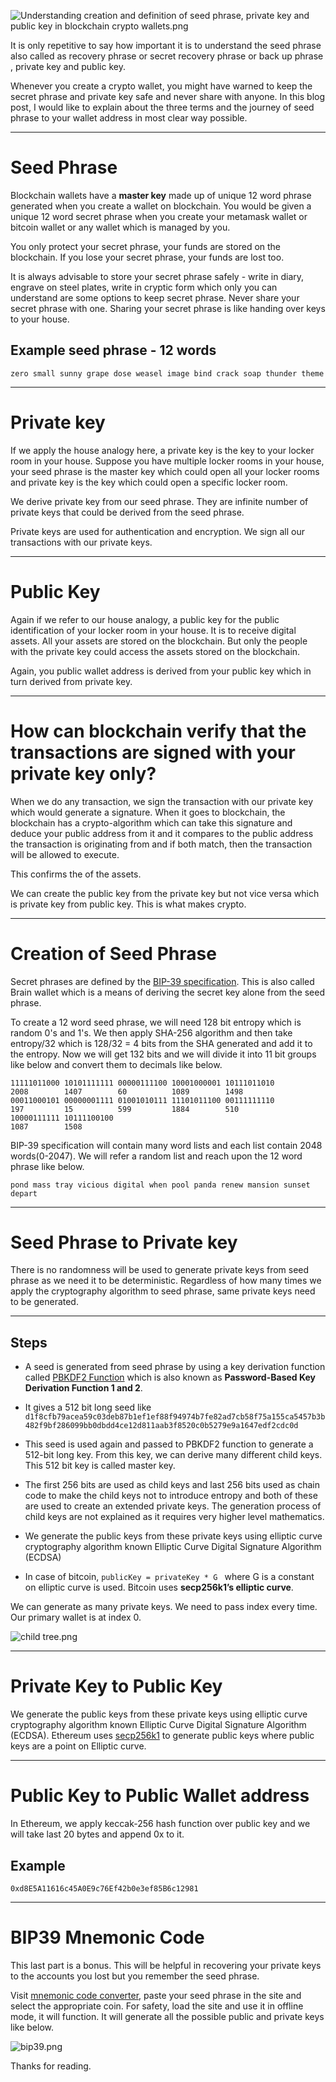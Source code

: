 
![Understanding creation and definition of seed phrase, private key and public key in blockchain crypto wallets.png](https://images.hive.blog/DQmS54WL8ESWAFc1YMNojCbZBnxPK9eY5CRnb8V6AhUwu5y/Understanding%20creation%20and%20definition%20of%20seed%20phrase,%20private%20key%20and%20public%20key%20in%20blockchain%20crypto%20wallets.png)

It is only repetitive to say how important it is to understand the seed phrase also called as recovery phrase or secret recovery phrase or back up phrase , private key and public key. 

Whenever you create a crypto wallet, you might have warned to keep the secret phrase  and private key  safe and never share with anyone. In this blog post, I would like to explain about the three terms and the journey of seed phrase to your wallet address in most clear way possible. 

---

# Seed Phrase
Blockchain wallets have a **master key** made up of unique 12 word phrase generated when you create a wallet on blockchain. You would be given a unique 12 word secret phrase when you create your metamask wallet or bitcoin wallet or any wallet which is managed by you. 

You only protect your secret phrase, your funds are stored on the blockchain. If you lose your secret phrase, your funds are lost too. 

It is always advisable to store your secret phrase safely - write in diary, engrave on steel plates, write in cryptic form which only you can understand are some options to keep secret phrase. Never share your secret phrase with one. Sharing your secret phrase is like handing over keys to your house. 

## Example seed phrase  - 12 words
```zero small sunny grape dose weasel image bind crack soap thunder theme```
 
---

# Private key
If we apply the house analogy here, a private key is the key to your locker room in your house. Suppose you have multiple locker rooms in your house, your seed phrase is the master key which could open all your locker rooms and private key is the key which could open a specific locker room.

We derive private key from our seed phrase. They are infinite number of private keys that could be derived from the seed phrase.

Private keys are used for authentication and encryption. We sign all our transactions with our private keys. 

---

# Public Key
Again if we refer to our house analogy, a public key for the public identification of your locker room in your house. It is to receive digital assets. All your assets are stored on the blockchain.  But only the people with the private key could access the assets stored on the blockchain. 

Again, you public wallet address is derived from your public key which in turn derived from private key. 

 ---

# How can blockchain verify that the transactions are signed with your private key only?
When we do any transaction, we sign the transaction with our private key which would generate a signature. When it goes to blockchain, the blockchain has a crypto-algorithm which can take this signature and deduce your public address from it and it compares to the public address the transaction is originating from and if both match, then the transaction will be allowed to execute. 

This confirms the of the assets. 

We can create the public key from the private key but not vice versa which is private key from public key. This is what makes crypto. 

---

# Creation of Seed Phrase
 

Secret phrases are defined by the [BIP-39 specification](https://github.com/bitcoin/bips/blob/master/bip-0039.mediawiki). This is also called Brain wallet which is a means of deriving the secret key alone from the seed phrase. 

To create a 12 word seed phrase, we will need 128 bit entropy which is random 0's and 1's. We then apply SHA-256 algorithm and then take entropy/32 which is 128/32 = 4 bits from the SHA generated and add it to the entropy.  Now we will get 132 bits and we will divide it into 11 bit groups like below and convert them to decimals like below.
```
11111011000 10101111111 00000111100 10001000001 10111011010
2008        1407        60          1089        1498
00011000101 00000001111 01001010111 11101011100 00111111110
197         15          599         1884        510
10000111111 10111100100
1087        1508
```
BIP-39 specification will contain many word lists and each list contain 2048 words(0-2047). We will refer a random list and reach upon the 12 word phrase like below.

```pond mass tray vicious digital when pool panda renew mansion sunset depart```

 
---

# Seed Phrase to Private key
 

There is no randomness will be used to generate private keys from seed phrase as we need it to be deterministic. Regardless of how many times we apply the cryptography algorithm to seed phrase, same private keys need to be generated.

 ---

## Steps
* A seed is generated from seed phrase by using a key derivation function called [PBKDF2 Function](https://en.wikipedia.org/wiki/PBKDF2) which is also known as **Password-Based Key Derivation Function 1 and 2**.  

* It gives a 512 bit long seed like 
```d1f8cfb79acea59c03deb87b1ef1ef88f94974b7fe82ad7cb58f75a155ca5457b3b482f9bf286099bb0dbdd4ce12d811aab3f8520c0b5279e9a1647edf2cdc0d```
* This seed is used again and passed to PBKDF2 function to generate a 512-bit long key. From this key, we can derive many different child keys. This 512 bit key is called master key. 
* The first 256 bits are used as child keys and last 256 bits used as chain code to make the child keys not to introduce entropy and both of these are used to create an extended private keys.  The generation process of child keys are not explained as it requires very higher level mathematics.
* We generate the public keys from these private keys using elliptic curve cryptography algorithm known Elliptic Curve Digital Signature Algorithm (ECDSA)
* In case of bitcoin,  ```publicKey = privateKey * G ``` where G is a constant on elliptic curve is used. Bitcoin uses **secp256k1’s elliptic curve**. 

We can generate as many private keys. We need to pass index every time. Our primary wallet is at index 0. 


![child tree.png](https://images.hive.blog/DQmZYSwAYfDUHjLHUNdcNdASVTuJwvr9Tyw9fYs4gWkSBq4/child%20tree.png)

---

# Private Key to Public Key
We generate the public keys from these private keys using elliptic curve cryptography algorithm known Elliptic Curve Digital Signature Algorithm (ECDSA). Ethereum uses [secp256k1](https://www.secg.org/sec2-v2.pdf) to generate public keys where public keys are a point on Elliptic curve.

---

# Public Key to Public Wallet address 
In Ethereum, we apply keccak-256 hash function over public key and we will take last 20 bytes and append 0x to it. 

## Example 

```0xd8E5A11616c45A0E9c76Ef42b0e3ef85B6c12981```
 
---

# BIP39 Mnemonic Code
This last part is a bonus. This will be helpful in recovering your private keys to the accounts you lost  but you remember the seed phrase. 

Visit [mnemonic code converter](https://iancoleman.io/bip39/), paste your seed phrase in the site and select the appropriate coin. For safety, load the site and use it in offline mode, it will function. It will generate all the possible public and private keys like below.


![bip39.png](https://images.hive.blog/DQmYovUUJScYLouURiCUfpBj9tWEhceFq8tYb4nW1qycyfN/bip39.png)

Thanks for reading. 
